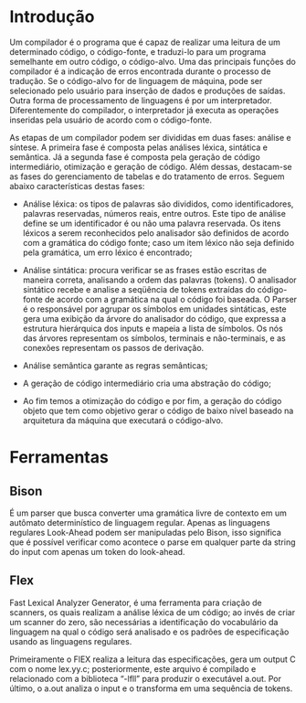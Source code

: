 # Introdução

Um compilador é o programa que é capaz de realizar uma leitura de um determinado código, o código-fonte, e traduzi-lo para um programa semelhante em outro código, o código-alvo. Uma das principais funções do compilador é a indicação de erros encontrada durante o processo de tradução. Se o código-alvo for de linguagem de máquina, pode ser selecionado pelo usuário para inserção de dados e produções de saídas.
Outra forma de processamento de linguagens é por um interpretador. Diferentemente do compilador, o interpretador já executa as operações inseridas pela usuário de acordo com o código-fonte.

As etapas de um compilador podem ser divididas em duas fases: análise e síntese. A primeira fase é composta pelas análises léxica, sintática e semântica. Já a segunda fase é composta pela geração de código intermediário, otimização e geração de código. Além dessas, destacam-se as fases do gerenciamento de tabelas e do tratamento de erros. Seguem abaixo características destas fases:

* Análise léxica: os tipos de palavras são divididos, como identificadores, palavras reservadas, números reais, entre outros. Este tipo de análise define se um identificador é ou não uma palavra reservada. Os itens léxicos a serem reconhecidos pelo analisador são definidos de acordo com a gramática do código fonte; caso um item léxico não seja definido pela gramática, um erro léxico é encontrado;

* Análise sintática: procura verificar se as frases estão escritas de maneira correta, analisando a ordem das palavras (tokens). O analisador sintático recebe e analise a seqüência de tokens extraídas do código-fonte de acordo com a gramática na qual o código foi baseada. O Parser é o responsável por agrupar os símbolos em unidades sintáticas, este gera uma exibição da árvore do analisador do código, que expressa a estrutura hierárquica dos inputs e mapeia a lista de símbolos. Os nós das árvores representam os símbolos, terminais e não-terminais, e as conexões representam os passos de derivação.

* Análise semântica garante as regras semânticas;

* A geração de código intermediário cria uma abstração do código;

* Ao fim temos a otimização do código e por fim, a geração do código objeto que tem como objetivo gerar o código de baixo nível baseado na arquitetura da máquina que executará o código-alvo.

# Ferramentas
## Bison
É um parser que busca converter uma gramática livre de contexto em um autômato determinístico de linguagem regular. Apenas as linguagens regulares Look-Ahead podem ser manipuladas pelo Bison, isso significa que é possível verificar como acontece o parse em qualquer parte da string do input com apenas um token do look-ahead.

## Flex
Fast Lexical Analyzer Generator, é uma ferramenta para criação de scanners, os quais realizam a análise léxica de um código; ao invés de criar um scanner do zero, são necessárias a identificação do vocabulário da linguagem na qual o código será analisado e os padrões de especificação usando as linguagens regulares.

Primeiramente o FlEX realiza a leitura das especificações, gera um output C com o nome lex.yy.c; posteriormente, este arquivo é compilado e relacionado com a biblioteca “-lfll” para produzir o executável a.out. Por último, o a.out analiza o input e o transforma em uma sequência de tokens.

